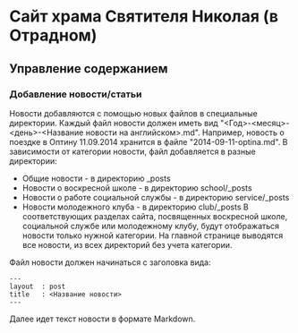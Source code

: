 # Сайт храма Святителя Николая (в Отрадном)
## Управление содержанием
### Добавление новости/статьи
Новости добавляются с помощью новых файлов в специальные директории. Каждый файл новости должен иметь вид "<Год>-<месяц>-<день>-<Название новости на английском>.md". Например, новость о поездке в Оптину 11.09.2014 хранится в файле "2014-09-11-optina.md". В зависимости от категории новости, файл добавляется в разные директории:
- Общие новости - в директорию _posts
- Новости о воскресной школе - в директорию school/_posts
- Новости о работе социальной службы - в директорию service/_posts
- Новости молодежного клуба - в директорию club/_posts
В соответствующих разделах сайта, посвященных воскресной школе, социальной службе или молодежному клубу, будут отображаться новости только нужной категории. На главной странице выводятся все новости, из всех директорий без учета категории.

Файл новости должен начинаться с заголовка вида:

    ---
    layout  : post
    title   : <Название новости>
    ---

Далее идет текст новости в формате Markdown.
